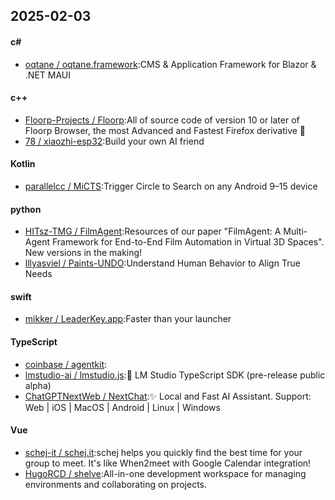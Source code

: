 ## 2025-02-03
#### c#
* [oqtane / oqtane.framework](https://github.com/oqtane/oqtane.framework):CMS & Application Framework for Blazor & .NET MAUI
#### c++
* [Floorp-Projects / Floorp](https://github.com/Floorp-Projects/Floorp):All of source code of version 10 or later of Floorp Browser, the most Advanced and Fastest Firefox derivative 🦊
* [78 / xiaozhi-esp32](https://github.com/78/xiaozhi-esp32):Build your own AI friend
#### Kotlin
* [parallelcc / MiCTS](https://github.com/parallelcc/MiCTS):Trigger Circle to Search on any Android 9–15 device
#### python
* [HITsz-TMG / FilmAgent](https://github.com/HITsz-TMG/FilmAgent):Resources of our paper "FilmAgent: A Multi-Agent Framework for End-to-End Film Automation in Virtual 3D Spaces". New versions in the making!
* [lllyasviel / Paints-UNDO](https://github.com/lllyasviel/Paints-UNDO):Understand Human Behavior to Align True Needs
#### swift
* [mikker / LeaderKey.app](https://github.com/mikker/LeaderKey.app):Faster than your launcher
#### TypeScript
* [coinbase / agentkit](https://github.com/coinbase/agentkit):
* [lmstudio-ai / lmstudio.js](https://github.com/lmstudio-ai/lmstudio.js):👾 LM Studio TypeScript SDK (pre-release public alpha)
* [ChatGPTNextWeb / NextChat](https://github.com/ChatGPTNextWeb/NextChat):✨ Local and Fast AI Assistant. Support: Web | iOS | MacOS | Android | Linux | Windows
#### Vue
* [schej-it / schej.it](https://github.com/schej-it/schej.it):schej helps you quickly find the best time for your group to meet. It's like When2meet with Google Calendar integration!
* [HugoRCD / shelve](https://github.com/HugoRCD/shelve):All-in-one development workspace for managing environments and collaborating on projects.
